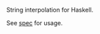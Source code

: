 String interpolation for Haskell.

See [spec](https://github.com/sol/format/blob/master/test/Spec.hs) for usage.
